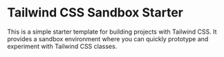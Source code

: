 # Tailwind CSS Sandbox Starter

This is a simple starter template for building projects with Tailwind CSS. It provides a sandbox environment where you can quickly prototype and experiment with Tailwind CSS classes.
